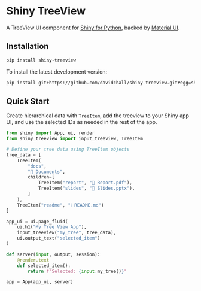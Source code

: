# Shiny TreeView

A TreeView UI component for [Shiny for Python](https://shiny.posit.co/py/), backed by [Material UI](https://mui.com/x/react-tree-view/).

## Installation

```sh
pip install shiny-treeview
```

To install the latest development version:

```sh
pip install git+https://github.com/davidchall/shiny-treeview.git#egg=shiny_treeview
```

## Quick Start

Create hierarchical data with `TreeItem`, add the treeview to your Shiny app UI, and use the selected IDs as needed in the rest of the app.

```python
from shiny import App, ui, render
from shiny_treeview import input_treeview, TreeItem

# Define your tree data using TreeItem objects
tree_data = [
    TreeItem(
        "docs",
        "📁 Documents",
        children=[
            TreeItem("report", "📄 Report.pdf"),
            TreeItem("slides", "📄 Slides.pptx"),
        ]
    ),
    TreeItem("readme", "ℹ️ README.md")
]

app_ui = ui.page_fluid(
    ui.h1("My Tree View App"),
    input_treeview("my_tree", tree_data),
    ui.output_text("selected_item")
)

def server(input, output, session):
    @render.text
    def selected_item():
        return f"Selected: {input.my_tree()}"

app = App(app_ui, server)
```
